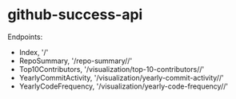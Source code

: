 # github-success-api

Endpoints:

* Index, '/'
* RepoSummary, '/repo-summary/<owner>/<repo>'
* Top10Contributors, '/visualization/top-10-contributors/<owner>/<repo>'
* YearlyCommitActivity, '/visualization/yearly-commit-activity/<owner>/<repo>'
* YearlyCodeFrequency, '/visualization/yearly-code-frequency/<owner>/<repo>'